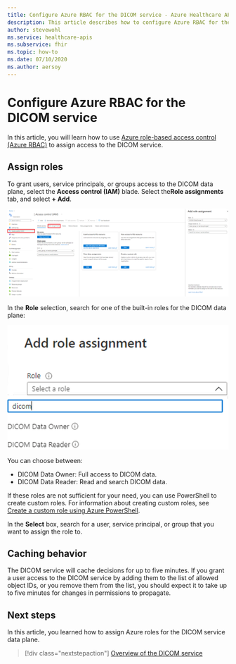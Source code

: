 ```yaml
---
title: Configure Azure RBAC for the DICOM service - Azure Healthcare APIs
description: This article describes how to configure Azure RBAC for the DICOM service
author: stevewohl
ms.service: healthcare-apis
ms.subservice: fhir
ms.topic: how-to 
ms.date: 07/10/2020
ms.author: aersoy
---
```

# Configure Azure RBAC for the DICOM service 

In this article, you will learn how to use [Azure role-based access control (Azure RBAC)](https://docs.microsoft.com/azure/role-based-access-control) to assign access to the DICOM service. 

## Assign roles

To grant users, service principals, or groups access to the DICOM data plane, select the **Access control (IAM)** blade. Select the**Role assignments** tab, and select **+ Add**.

[ ![Select access control](media/dicom-access-control.png) ](media/dicom-access-control.png#lightbox)

In the **Role** selection, search for one of the built-in roles for the DICOM data plane:

[ ![Add role assignment](media/rbac-add-role-assignment.png) ](media/rbac-add-role-assignment.png#lightbox)

You can choose between:

* DICOM Data Owner:  Full access to DICOM data.
* DICOM Data Reader: Read and search DICOM data.

If these roles are not sufficient for your need, you can use PowerShell to create custom roles.  For information about creating custom roles, see [Create a custom role using Azure PowerShell](../../role-based-access-control/tutorial-custom-role-powershell.md).

In the **Select** box, search for a user, service principal, or group that you want to assign the role to.

## Caching behavior

The DICOM service will cache decisions for up to five minutes. If you grant a user access to the DICOM service by adding them to the list of allowed object IDs, or you remove them from the list, you should expect it to take up to five minutes for changes in permissions to propagate.

## Next steps

In this article, you learned how to assign Azure roles for the DICOM service data plane. 
 
>[!div class="nextstepaction"]
>[Overview of the DICOM service](dicom-services-overview.md)